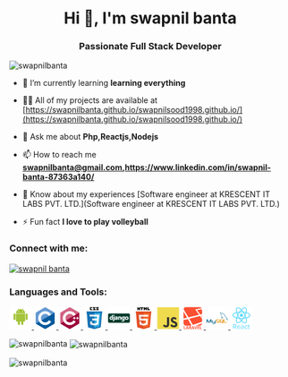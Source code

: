<h1 align="center">Hi 👋, I'm swapnil banta</h1>
<h3 align="center">Passionate Full Stack Developer</h3>

<p align="left"> <img src="https://komarev.com/ghpvc/?username=swapnilbanta&label=Profile%20views&color=0e75b6&style=flat" alt="swapnilbanta" /> </p>

- 🌱 I’m currently learning **learning everything**

- 👨‍💻 All of my projects are available at [https://swapnilbanta.github.io/swapnilsood1998.github.io/](https://swapnilbanta.github.io/swapnilsood1998.github.io/)

- 💬 Ask me about **Php,Reactjs,Nodejs**

- 📫 How to reach me **swapnilbanta@gmail.com,https://www.linkedin.com/in/swapnil-banta-87363a140/**

- 📄 Know about my experiences [Software engineer at KRESCENT IT LABS PVT. LTD.](Software engineer at KRESCENT IT LABS PVT. LTD.)

- ⚡ Fun fact **I love to play volleyball**

<h3 align="left">Connect with me:</h3>
<p align="left">
<a href="https://linkedin.com/in/swapnil banta" target="blank"><img align="center" src="https://raw.githubusercontent.com/rahuldkjain/github-profile-readme-generator/master/src/images/icons/Social/linked-in-alt.svg" alt="swapnil banta" height="30" width="40" /></a>
</p>

<h3 align="left">Languages and Tools:</h3>
<p align="left"> <a href="https://developer.android.com" target="_blank"> <img src="https://raw.githubusercontent.com/devicons/devicon/master/icons/android/android-original-wordmark.svg" alt="android" width="40" height="40"/> </a> <a href="https://www.cprogramming.com/" target="_blank"> <img src="https://raw.githubusercontent.com/devicons/devicon/master/icons/c/c-original.svg" alt="c" width="40" height="40"/> </a> <a href="https://www.w3schools.com/cpp/" target="_blank"> <img src="https://raw.githubusercontent.com/devicons/devicon/master/icons/cplusplus/cplusplus-original.svg" alt="cplusplus" width="40" height="40"/> </a> <a href="https://www.w3schools.com/css/" target="_blank"> <img src="https://raw.githubusercontent.com/devicons/devicon/master/icons/css3/css3-original-wordmark.svg" alt="css3" width="40" height="40"/> </a> <a href="https://www.djangoproject.com/" target="_blank"> <img src="https://raw.githubusercontent.com/devicons/devicon/master/icons/django/django-original.svg" alt="django" width="40" height="40"/> </a> <a href="https://www.w3.org/html/" target="_blank"> <img src="https://raw.githubusercontent.com/devicons/devicon/master/icons/html5/html5-original-wordmark.svg" alt="html5" width="40" height="40"/> </a> <a href="https://developer.mozilla.org/en-US/docs/Web/JavaScript" target="_blank"> <img src="https://raw.githubusercontent.com/devicons/devicon/master/icons/javascript/javascript-original.svg" alt="javascript" width="40" height="40"/> </a> <a href="https://laravel.com/" target="_blank"> <img src="https://raw.githubusercontent.com/devicons/devicon/master/icons/laravel/laravel-plain-wordmark.svg" alt="laravel" width="40" height="40"/> </a> <a href="https://www.mysql.com/" target="_blank"> <img src="https://raw.githubusercontent.com/devicons/devicon/master/icons/mysql/mysql-original-wordmark.svg" alt="mysql" width="40" height="40"/> </a> <a href="https://reactjs.org/" target="_blank"> <img src="https://raw.githubusercontent.com/devicons/devicon/master/icons/react/react-original-wordmark.svg" alt="react" width="40" height="40"/> </a> </p>

<p><img align="left" src="https://github-readme-stats.vercel.app/api/top-langs?username=swapnilbanta&show_icons=true&locale=en&layout=compact" alt="swapnilbanta" /></p>

<p>&nbsp;<img align="center" src="https://github-readme-stats.vercel.app/api?username=swapnilbanta&show_icons=true&locale=en" alt="swapnilbanta" /></p>

<p><img align="center" src="https://github-readme-streak-stats.herokuapp.com/?user=swapnilbanta&" alt="swapnilbanta" /></p>
